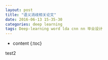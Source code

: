 ```yaml
---
layout: post
title: "语义消歧相关论文"
date: 2016-06-13 15-35-30
categories: deep learning
tags: Deep-learning word lda cnn nn 毕业设计
---
```


* content
{:toc}

test2